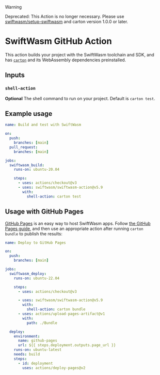> [!WARNING]
> Deprecated: This Action is no longer necessary. Please use [swiftwasm/setup-swiftwasm](https://github.com/swiftwasm/setup-swiftwasm) and carton version 1.0.0 or later.


# SwiftWasm GitHub Action

This action builds your project with the SwiftWasm toolchain and SDK, and has [`carton`](https://carton.dev) and its WebAssembly dependencies preinstalled.

## Inputs

### `shell-action`

**Optional** The shell command to run on your project. Default is `carton test`.

## Example usage

```yml
name: Build and test with SwiftWasm

on:
  push:
    branches: [main]
  pull_request:
    branches: [main]

jobs:
  swiftwasm_build:
    runs-on: ubuntu-20.04

    steps:
      - uses: actions/checkout@v3
      - uses: swiftwasm/swiftwasm-action@v5.9
        with:
          shell-action: carton test
```

## Usage with GitHub Pages

[GitHub Pages](https://pages.github.com/) is an easy way to host SwiftWasm apps. Follow [the GitHub Pages guide](https://guides.github.com/features/pages/), and then use an appropriate action after running `carton bundle` to publish the results:

```yaml
name: Deploy to GitHub Pages

on:
  push:
    branches: [main]

jobs:
  swiftwasm_deploy:
    runs-on: ubuntu-22.04

    steps:
      - uses: actions/checkout@v3

      - uses: swiftwasm/swiftwasm-action@v5.9
        with:
          shell-action: carton bundle
      - uses: actions/upload-pages-artifact@v1
        with:
          path: ./Bundle

  deploy:
    environment:
      name: github-pages
      url: ${{ steps.deployment.outputs.page_url }}
    runs-on: ubuntu-latest
    needs: build
    steps:
      - id: deployment
        uses: actions/deploy-pages@v2
```
